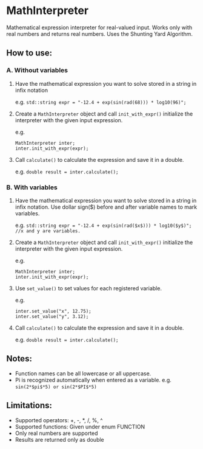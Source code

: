 # MathInterpreter
Mathematical expression interpreter for real-valued input.
Works only with real numbers and returns real numbers. Uses the Shunting
Yard Algorithm.

## How to use:

### A. Without variables
1. Have the mathematical expression you want to solve stored in a string in infix notation
		  
	e.g. 
	`std::string expr = "-12.4 + exp(sin(rad(68))) * log10(96)";`

2. Create a `MathInterpreter` object and call `init_with_expr()` initialize the interpreter with the given input expression.
		
	e.g. 
	```
	MathInterpreter inter; 
	inter.init_with_expr(expr);
	```

3. Call `calculate()` to calculate the expression and save it in a double.
		   
	e.g. 
	`double result = inter.calculate();`

### B. With variables
1. Have the mathematical expression you want to solve stored in a string in infix notation. Use dollar sign($) before and after variable names to mark variables.

	e.g. 
	`std::string expr = "-12.4 + exp(sin(rad($x$))) * log10($y$)"; //x and y are variables.`
		
2. Create a `MathInterpreter` object and call `init_with_expr()` initialize the interpreter with the given input expression.

	e.g. 
	```
	MathInterpreter inter; 
	inter.init_with_expr(expr);
	```

4. Use `set_value()` to set values for each registered variable.

	e.g. 
	```
	inter.set_value("x", 12.75);
	inter.set_value("y", 3.12);
	```

5. Call `calculate()` to calculate the expression and save it in a double.

	e.g. 
	`double result = inter.calculate();`

## Notes:
  - Function names can be all lowercase or all uppercase.
  - Pi is recognized automatically when entered as a variable.
    e.g. `sin(2*$pi$*5) or sin(2*$PI$*5)`

## Limitations:
  - Supported operators: +, -, *, /, %, ^
  - Supported functions: Given under enum FUNCTION
  - Only real numbers are supported
  - Results are returned only as double
